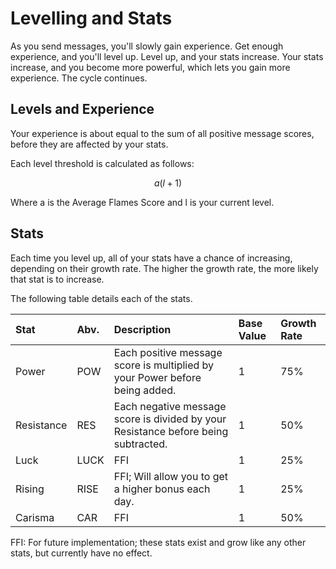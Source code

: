 # Levelling and Stats

As you send messages, you'll slowly gain experience. Get enough experience, and you'll level up. Level up, and your stats increase. Your stats increase, and you become more powerful, which lets you gain more experience. The cycle continues.

## Levels and Experience

Your experience is about equal to the sum of all positive message scores, before they are affected by your stats.

Each level threshold is calculated as follows:

$$
a(l+1)
$$

Where a is the Average Flames Score and l is your current level.

## Stats

Each time you level up, all of your stats have a chance of increasing, depending on their growth rate. The higher the growth rate, the more likely that stat is to increase.

The following table details each of the stats.

| Stat | Abv. | Description | Base Value | Growth Rate |
| :--- | :--- | :--- | :--- | :--- |
| Power | POW | Each positive message score is multiplied by your Power before being added. | 1 | 75% |
| Resistance | RES | Each negative message score is divided by your Resistance before being subtracted. | 1 | 50% |
| Luck | LUCK | FFI | 1 | 25% |
| Rising | RISE | FFI; Will allow you to get a higher bonus each day. | 1 | 25% |
| Carisma | CAR | FFI | 1 | 50% |

FFI: For future implementation; these stats exist and grow like any other stats, but currently have no effect.

